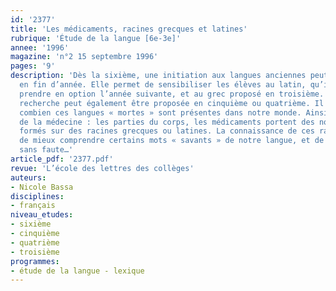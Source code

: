 ```yaml
---
id: '2377'
title: 'Les médicaments, racines grecques et latines'
rubrique: 'Étude de la langue [6e-3e]'
annee: '1996'
magazine: 'n°2 15 septembre 1996'
pages: '9'
description: 'Dès la sixième, une initiation aux langues anciennes peut être proposée
  en fin d’année. Elle permet de sensibiliser les élèves au latin, qu’ils pourront
  prendre en option l’année suivante, et au grec proposé en troisième. Mais cette
  recherche peut également être proposée en cinquième ou quatrième. Il s’agit de montrer
  combien ces langues « mortes » sont présentes dans notre monde. Ainsi, dans le domaine
  de la médecine : les parties du corps, les médicaments portent des noms bien souvent
  formés sur des racines grecques ou latines. La connaissance de ces radicaux permet
  de mieux comprendre certains mots « savants » de notre langue, et de les écrire
  sans faute…'
article_pdf: '2377.pdf'
revue: 'L’école des lettres des collèges'
auteurs:
- Nicole Bassa
disciplines:
- français
niveau_etudes:
- sixième
- cinquième
- quatrième
- troisième
programmes:
- étude de la langue - lexique
---
```

